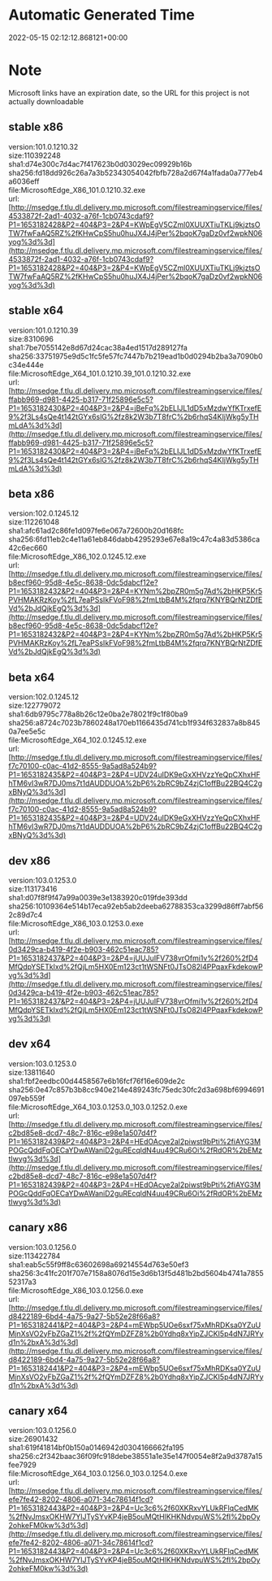 # Automatic Generated Time
2022-05-15 02:12:12.868121+00:00

# Note
Microsoft links have an expiration date, so the URL for this project is not actually downloadable

## stable x86
version:101.0.1210.32  
size:110392248  
sha1:d74e300c7d4ac7f417623b0d03029ec09929b16b  
sha256:fd18dd926c26a7a3b52343054042fbfb728a2d67f4a1fada0a777eb4a6036eff  
file:MicrosoftEdge_X86_101.0.1210.32.exe  
url:[http://msedge.f.tlu.dl.delivery.mp.microsoft.com/filestreamingservice/files/4533872f-2ad1-4032-a76f-1cb0743cdaf9?P1=1653182428&P2=404&P3=2&P4=KWpEgV5CZml0XUUXTiuTKLj9kjztsOTW7fwFaAQ5RZ%2fKHwCpS5hu0huJX4J4jPer%2bqoK7gaDz0vf2wpkN06yog%3d%3d](http://msedge.f.tlu.dl.delivery.mp.microsoft.com/filestreamingservice/files/4533872f-2ad1-4032-a76f-1cb0743cdaf9?P1=1653182428&P2=404&P3=2&P4=KWpEgV5CZml0XUUXTiuTKLj9kjztsOTW7fwFaAQ5RZ%2fKHwCpS5hu0huJX4J4jPer%2bqoK7gaDz0vf2wpkN06yog%3d%3d)  

## stable x64
version:101.0.1210.39  
size:8310696  
sha1:7be7055142e8d67d24cac38a4ed1517d289127fa  
sha256:33751975e9d5c1fc5fe57fc7447b7b219ead1b0d0294b2ba3a7090b0c34e444e  
file:MicrosoftEdge_X64_101.0.1210.39_101.0.1210.32.exe  
url:[http://msedge.f.tlu.dl.delivery.mp.microsoft.com/filestreamingservice/files/ffabb969-d981-4425-b317-71f25896e5c5?P1=1653182430&P2=404&P3=2&P4=jBeFq%2bELIJL1dD5xMzdwYfKTrxefE9%2f3Ls4sQe4t142tGYx6slG%2fz8k2W3b7T8frC%2b6rhqS4KIjWkg5yTHmLdA%3d%3d](http://msedge.f.tlu.dl.delivery.mp.microsoft.com/filestreamingservice/files/ffabb969-d981-4425-b317-71f25896e5c5?P1=1653182430&P2=404&P3=2&P4=jBeFq%2bELIJL1dD5xMzdwYfKTrxefE9%2f3Ls4sQe4t142tGYx6slG%2fz8k2W3b7T8frC%2b6rhqS4KIjWkg5yTHmLdA%3d%3d)  

## beta x86
version:102.0.1245.12  
size:112261048  
sha1:afc61ad2c86fe1d097fe6e067a72600b20d168fc  
sha256:6fd11eb2c4e11a61eb846dabb4295293e67e8a19c47c4a83d5386ca42c6ec660  
file:MicrosoftEdge_X86_102.0.1245.12.exe  
url:[http://msedge.f.tlu.dl.delivery.mp.microsoft.com/filestreamingservice/files/b8ecf960-95d8-4e5c-8638-0dc5dabcf12e?P1=1653182432&P2=404&P3=2&P4=KYNm%2bpZR0m5g7Ad%2bHKP5Kr5PVHMAKRzKoy%2fL7eaPSsIkFVoF98%2fmLtbB4M%2fqrq7KNYBQrNtZDfEVd%2bJdQjkEgQ%3d%3d](http://msedge.f.tlu.dl.delivery.mp.microsoft.com/filestreamingservice/files/b8ecf960-95d8-4e5c-8638-0dc5dabcf12e?P1=1653182432&P2=404&P3=2&P4=KYNm%2bpZR0m5g7Ad%2bHKP5Kr5PVHMAKRzKoy%2fL7eaPSsIkFVoF98%2fmLtbB4M%2fqrq7KNYBQrNtZDfEVd%2bJdQjkEgQ%3d%3d)  

## beta x64
version:102.0.1245.12  
size:122779072  
sha1:6db9795c778a8b26c12e0ba2e78021f9c1f80ba9  
sha256:a8724c7023b7860248a170eb1166435d741cb1f934f632837a8b8450a7ee5e5c  
file:MicrosoftEdge_X64_102.0.1245.12.exe  
url:[http://msedge.f.tlu.dl.delivery.mp.microsoft.com/filestreamingservice/files/f7c70100-c0ac-41d2-8555-9a5ad8a524b9?P1=1653182435&P2=404&P3=2&P4=UDV24uIDK9eGxXHVzzYeQpCXhxHFhTM6vI3wR7DJ0ms7t1dAUDDUOA%2bP6%2bRC9bZ4zjC1offBu22BQ4C2gxBNyQ%3d%3d](http://msedge.f.tlu.dl.delivery.mp.microsoft.com/filestreamingservice/files/f7c70100-c0ac-41d2-8555-9a5ad8a524b9?P1=1653182435&P2=404&P3=2&P4=UDV24uIDK9eGxXHVzzYeQpCXhxHFhTM6vI3wR7DJ0ms7t1dAUDDUOA%2bP6%2bRC9bZ4zjC1offBu22BQ4C2gxBNyQ%3d%3d)  

## dev x86
version:103.0.1253.0  
size:113173416  
sha1:d07f8f9f47a99a0039e3e1383920c019fde393dd  
sha256:10109364e514b17eca92eb5ab2deeba62788353ca3299d86ff7abf562c89d7c4  
file:MicrosoftEdge_X86_103.0.1253.0.exe  
url:[http://msedge.f.tlu.dl.delivery.mp.microsoft.com/filestreamingservice/files/0d3429ca-b419-4f2e-b903-462c51eac785?P1=1653182437&P2=404&P3=2&P4=jUUJuIFV738vrOfmi1v%2f260%2fD4MfQdpYSETkIxd%2fQjLm5HX0Em123ct1tWSNFt0JTsO82l4PPqaxFkdekowPvg%3d%3d](http://msedge.f.tlu.dl.delivery.mp.microsoft.com/filestreamingservice/files/0d3429ca-b419-4f2e-b903-462c51eac785?P1=1653182437&P2=404&P3=2&P4=jUUJuIFV738vrOfmi1v%2f260%2fD4MfQdpYSETkIxd%2fQjLm5HX0Em123ct1tWSNFt0JTsO82l4PPqaxFkdekowPvg%3d%3d)  

## dev x64
version:103.0.1253.0  
size:13811640  
sha1:fbf2eedbc00d4458567e6b16fcf76f16e609de2c  
sha256:0e47c857b3b8cc940e214e489243fc75edc30fc2d3a698bf6994691097eb559f  
file:MicrosoftEdge_X64_103.0.1253.0_103.0.1252.0.exe  
url:[http://msedge.f.tlu.dl.delivery.mp.microsoft.com/filestreamingservice/files/c2bd85e8-dcd7-48c7-816c-e98e1a507d4f?P1=1653182439&P2=404&P3=2&P4=HEdOAcye2al2piwst9bPti%2fiAYG3MPOGcQddFqOECaYDwAWaniD2guREcqldN4uu49CRu6Oi%2fRdOR%2bEMztIwyg%3d%3d](http://msedge.f.tlu.dl.delivery.mp.microsoft.com/filestreamingservice/files/c2bd85e8-dcd7-48c7-816c-e98e1a507d4f?P1=1653182439&P2=404&P3=2&P4=HEdOAcye2al2piwst9bPti%2fiAYG3MPOGcQddFqOECaYDwAWaniD2guREcqldN4uu49CRu6Oi%2fRdOR%2bEMztIwyg%3d%3d)  

## canary x86
version:103.0.1256.0  
size:113422784  
sha1:eab5c55f9ff8c63602698a69214554d763e50ef3  
sha256:3c41fc201f707e7158a8076d15e3d6b13f5d481b2bd5604b4741a785552317a3  
file:MicrosoftEdge_X86_103.0.1256.0.exe  
url:[http://msedge.f.tlu.dl.delivery.mp.microsoft.com/filestreamingservice/files/d8422189-6bd4-4a75-9a27-5b52e28f66a8?P1=1653182441&P2=404&P3=2&P4=mEWbp5UOe6sxf75xMhRDKsa0YZuUMjnXsVO2yFbZGaZ1%2f%2fQYmDZFZ8%2b0Ydhq8xYipZJCKI5p4dN7JRYyd1n%2bxA%3d%3d](http://msedge.f.tlu.dl.delivery.mp.microsoft.com/filestreamingservice/files/d8422189-6bd4-4a75-9a27-5b52e28f66a8?P1=1653182441&P2=404&P3=2&P4=mEWbp5UOe6sxf75xMhRDKsa0YZuUMjnXsVO2yFbZGaZ1%2f%2fQYmDZFZ8%2b0Ydhq8xYipZJCKI5p4dN7JRYyd1n%2bxA%3d%3d)  

## canary x64
version:103.0.1256.0  
size:26901432  
sha1:619f41814bf0b150a0146942d0304166662fa195  
sha256:c2f342baac36f09fc918debe38551a1e35e147f0054e8f2a9d3787a15fee7929  
file:MicrosoftEdge_X64_103.0.1256.0_103.0.1254.0.exe  
url:[http://msedge.f.tlu.dl.delivery.mp.microsoft.com/filestreamingservice/files/efe7fe42-8202-4806-a071-34c78614f1cd?P1=1653182443&P2=404&P3=2&P4=Uc3c6%2f60XKRxvYLUkRFlqCedMK%2fNvJmsxOKHW7YlJTySYvKP4jeB5ouMQtHlKHKNdvpuWS%2fI%2bpOy2ohkeFM0kw%3d%3d](http://msedge.f.tlu.dl.delivery.mp.microsoft.com/filestreamingservice/files/efe7fe42-8202-4806-a071-34c78614f1cd?P1=1653182443&P2=404&P3=2&P4=Uc3c6%2f60XKRxvYLUkRFlqCedMK%2fNvJmsxOKHW7YlJTySYvKP4jeB5ouMQtHlKHKNdvpuWS%2fI%2bpOy2ohkeFM0kw%3d%3d)  

